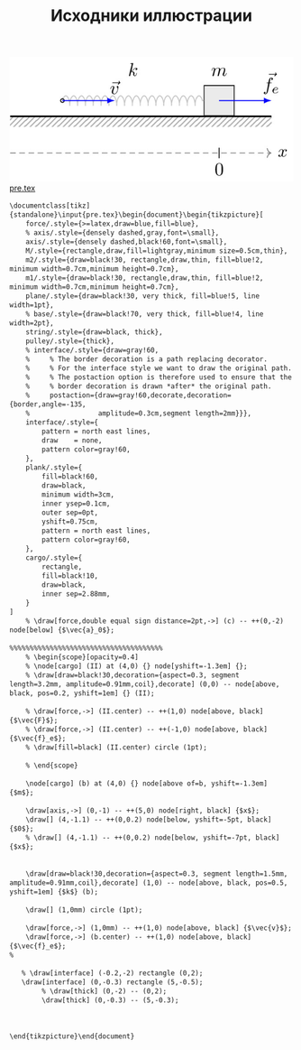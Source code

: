 ﻿---
title: "Исходники иллюстрации"
type: "notpost"
---
<a class="imag2" href="/cook/gallery/tikzpicture_379d36fa016363eb94f25e55aba1b7bb.tex"><img src="/cook/gallery/tikzpicture_379d36fa016363eb94f25e55aba1b7bb.pdf.jpg" alt=""></a>
<a href="/cook/gallery/pre">pre.tex</a>
<pre><code class="language-latex">\documentclass[tikz]{standalone}\input{pre.tex}\begin{document}\begin{tikzpicture}[
    force/.style={>=latex,draw=blue,fill=blue},
    % axis/.style={densely dashed,gray,font=\small},
    axis/.style={densely dashed,black!60,font=\small},
    M/.style={rectangle,draw,fill=lightgray,minimum size=0.5cm,thin},
    m2/.style={draw=black!30, rectangle,draw,thin, fill=blue!2, minimum width=0.7cm,minimum height=0.7cm},
    m1/.style={draw=black!30, rectangle,draw,thin, fill=blue!2, minimum width=0.7cm,minimum height=0.7cm},
    plane/.style={draw=black!30, very thick, fill=blue!5, line width=1pt},
    % base/.style={draw=black!70, very thick, fill=blue!4, line width=2pt},
    string/.style={draw=black, thick},
    pulley/.style={thick},
    % interface/.style={draw=gray!60,
    %     % The border decoration is a path replacing decorator. 
    %     % For the interface style we want to draw the original path.
    %     % The postaction option is therefore used to ensure that the
    %     % border decoration is drawn *after* the original path.
    %     postaction={draw=gray!60,decorate,decoration={border,angle=-135,
    %                 amplitude=0.3cm,segment length=2mm}}},
    interface/.style={
        pattern = north east lines,
        draw    = none,
        pattern color=gray!60,          
    },
    plank/.style={
        fill=black!60, 
        draw=black,
        minimum width=3cm,
        inner ysep=0.1cm,
        outer sep=0pt,
        yshift=0.75cm,
        pattern = north east lines,
        pattern color=gray!60, 
    },
    cargo/.style={
        rectangle,
        fill=black!10,
        draw=black,              
        inner sep=2.88mm,
    }
]
    % \draw[force,double equal sign distance=2pt,->] (c) -- ++(0,-2) node[below] {$\vec{a}_0$};

%%%%%%%%%%%%%%%%%%%%%%%%%%%%%%%%%%%%%%
    % \begin{scope}[opacity=0.4]
    % \node[cargo] (II) at (4,0) {} node[yshift=-1.3em] {};
    % \draw[draw=black!30,decoration={aspect=0.3, segment length=3.2mm, amplitude=0.91mm,coil},decorate] (0,0) -- node[above, black, pos=0.2, yshift=1em] {} (II); 

    % \draw[force,->] (II.center) -- ++(1,0) node[above, black] {$\vec{F}$};
    % \draw[force,->] (II.center) -- ++(-1,0) node[above, black] {$\vec{f}_e$};
    % \draw[fill=black] (II.center) circle (1pt);
        
    % \end{scope}

    \node[cargo] (b) at (4,0) {} node[above of=b, yshift=-1.3em] {$m$};

    \draw[axis,->] (0,-1) -- ++(5,0) node[right, black] {$x$};
    \draw[] (4,-1.1) -- ++(0,0.2) node[below, yshift=-5pt, black] {$0$};
    % \draw[] (4,-1.1) -- ++(0,0.2) node[below, yshift=-7pt, black] {$x$};


    \draw[draw=black!30,decoration={aspect=0.3, segment length=1.5mm, amplitude=0.91mm,coil},decorate] (1,0) -- node[above, black, pos=0.5, yshift=1em] {$k$} (b); 

    \draw[] (1,0mm) circle (1pt);

    \draw[force,->] (1,0mm) -- ++(1,0) node[above, black] {$\vec{v}$};
    \draw[force,->] (b.center) -- ++(1,0) node[above, black] {$\vec{f}_e$};
% 

   % \draw[interface] (-0.2,-2) rectangle (0,2);
   \draw[interface] (0,-0.3) rectangle (5,-0.5);
        % \draw[thick] (0,-2) -- (0,2);   
        \draw[thick] (0,-0.3) -- (5,-0.3);   



\end{tikzpicture}\end{document}</code></pre>